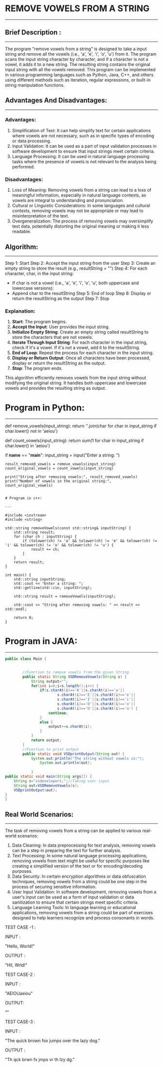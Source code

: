 # REMOVE VOWELS FROM A STRING

---

## Brief Description :

---

The program "remove vowels from a string" is designed to take a input string and remove all the vowels (i.e., 'a', 'e', 'i', 'o', 'u') from it. The program scans the input string character by character, and if a character is not a vowel, it adds it to a new string. The resulting string contains the original input string with all the vowels removed. This program can be implemented in various programming languages such as Python, Java, C++, and others using different methods such as iteration, regular expressions, or built-in string manipulation functions.

## Advantages And Disadvantages:

---

### Advantages:

1. Simplification of Text: It can help simplify text for certain applications where vowels are not necessary, such as in specific types of encoding or data processing.
2. Input Validation: It can be used as a part of input validation processes in software development to ensure that input strings meet certain criteria.
3. Language Processing: It can be used in natural language processing tasks where the presence of vowels is not relevant to the analysis being performed.

### Disadvantages:

1. Loss of Meaning: Removing vowels from a string can lead to a loss of meaningful information, especially in natural language contexts, as vowels are integral to understanding and pronunciation.
2. Cultural or Linguistic Considerations: In some languages and cultural contexts, removing vowels may not be appropriate or may lead to misinterpretation of the text.
3. Overgeneralization: The process of removing vowels may oversimplify text data, potentially distorting the original meaning or making it less readable.

## Algorithm:

---

Step 1: Start
Step 2: Accept the input string from the user
Step 3: Create an empty string to store the result (e.g., resultString = "")
Step 4: For each character, char, in the input string:
- If char is not a vowel (i.e., 'a', 'e', 'i', 'o', 'u', both uppercase and lowercase versions):
- Append char to the resultString
Step 5: End of loop
Step 6: Display or return the resultString as the output
Step 7: Stop

### Explanation:

1. **Start**: The program begins.
2. **Accept the Input**: User provides the input string.
3. **Initialize Empty String**: Create an empty string called resultString to store the characters that are not vowels.
4. **Iterate Through Input String**: For each character in the input string, check if it's a vowel. If it's not a vowel, add it to the resultString.
5. **End of Loop**: Repeat the process for each character in the input string.
6. **Display or Return Output**: Once all characters have been processed, display or return the resultString as the output.
7. **Stop**: The program ends.

This algorithm efficiently removes vowels from the input string without modifying the original string. It handles both uppercase and lowercase vowels and provides the resulting string as output.

# Program in Python:

---

def remove_vowels(input_string):
    return ''.join(char for char in input_string if char.lower() not in 'aeiou')

def count_vowels(input_string):
    return sum(1 for char in input_string if char.lower() in 'aeiou')

if __name__ == "__main__":
    input_string = input("Enter a string: ")
    
    result_removed_vowels = remove_vowels(input_string)
    count_original_vowels = count_vowels(input_string)

    print("String after removing vowels:", result_removed_vowels)
    print("Number of vowels in the original string:", count_original_vowels)

```

# Program in c++:

---

#include <iostream>
#include <string>

std::string removeVowels(const std::string& inputString) {
    std::string result;
    for (char ch : inputString) {
        if (tolower(ch) != 'a' && tolower(ch) != 'e' && tolower(ch) != 'i' && tolower(ch) != 'o' && tolower(ch) != 'u') {
            result += ch;
        }
    }
    return result;
}

int main() {
    std::string inputString;
    std::cout << "Enter a string: ";
    std::getline(std::cin, inputString);

    std::string result = removeVowels(inputString);

    std::cout << "String after removing vowels: " << result << std::endl;

    return 0;
}
```

# Program in JAVA:

---

```java
public class Main {
	

		//Function to remove vowels from the given String
		public static String VSDRemoveVowels(String s) {
			String output="";
			for(int i=0;i<s.length();i++) {
				if(s.charAt(i)=='A'||s.charAt(i)=='a'||
						s.charAt(i)=='E'||s.charAt(i)=='e'||
						s.charAt(i)=='I'||s.charAt(i)=='i'||
						s.charAt(i)=='O'||s.charAt(i)=='o'||
						s.charAt(i)=='U'||s.charAt(i)=='u') {
					continue;
				}
				else {
					output+=s.charAt(i);
				}
			}
			return output;
		}
		//Function to print output
		public static void VSDprintOutput(String out) {
			System.out.println("The string without vowels is:");
				System.out.println(out);
				
			}
public static void main(String args[]) {
	String s="vsdevelopers;";//Taking user input
	String out=VSDRemoveVowels(s);
	VSDprintOutput(out);
}
}

```

## Real World Scenarios:

---

The task of removing vowels from a string can be applied to various real-world scenarios:

1. Data Cleaning: In data preprocessing for text analysis, removing vowels can be a step in preparing the text for further analysis.
2. Text Processing: In some natural language processing applications, removing vowels from text might be useful for specific purposes like creating a simplified version of the text or for encoding/decoding purposes.
3. Data Security: In certain encryption algorithms or data obfuscation techniques, removing vowels from a string could be one step in the process of securing sensitive information.
4. User Input Validation: In software development, removing vowels from a user's input can be used as a form of input validation or data sanitization to ensure that certain strings meet specific criteria.
5. Language Learning Tools: In language learning or educational applications, removing vowels from a string could be part of exercises designed to help learners recognize and process consonants in words.


TEST CASE -1 : 

INPUT : 

"Hello, World!"

OUTPUT :

"Hll, Wrld!"

TEST CASE-2 : 

INPUT : 

"AEIOUaeiou"

OUTPUT:

""

TEST CASE-3 :

INPUT :

"The quick brown fox jumps over the lazy dog."

OUTPUT :

"Th qck brwn fx jmps vr th lzy dg."

